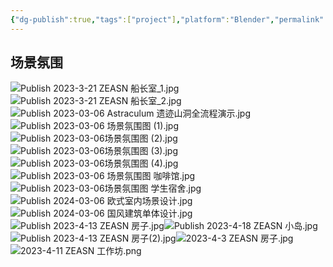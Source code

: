 ```yaml
---
{"dg-publish":true,"tags":["project"],"platform":"Blender","permalink":"/900.Publish/制作実績/","dgPassFrontmatter":true,"noteIcon":"1"}
---
```


## 场景氛围
![Publish 2023-3-21 ZEASN 船长室_1.jpg](/img/user/700.Attachments/Publish%202023-3-21%20ZEASN%20%E8%88%B9%E9%95%BF%E5%AE%A4_1.jpg)
![Publish 2023-3-21 ZEASN 船长室_2.jpg](/img/user/700.Attachments/Publish%202023-3-21%20ZEASN%20%E8%88%B9%E9%95%BF%E5%AE%A4_2.jpg)![Publish 2023-03-06 Astraculum 遗迹山洞全流程演示.jpg](/img/user/700.Attachments/Publish%202023-03-06%20Astraculum%20%E9%81%97%E8%BF%B9%E5%B1%B1%E6%B4%9E%E5%85%A8%E6%B5%81%E7%A8%8B%E6%BC%94%E7%A4%BA.jpg)![Publish 2023-03-06 场景氛围图 (1).jpg](/img/user/700.Attachments/Publish%202023-03-06%20%E5%9C%BA%E6%99%AF%E6%B0%9B%E5%9B%B4%E5%9B%BE%20(1).jpg)
![Publish 2023-03-06场景氛围图 (2).jpg](/img/user/700.Attachments/Publish%202023-03-06%E5%9C%BA%E6%99%AF%E6%B0%9B%E5%9B%B4%E5%9B%BE%20(2).jpg)
![Publish 2023-03-06场景氛围图 (3).jpg](/img/user/700.Attachments/Publish%202023-03-06%E5%9C%BA%E6%99%AF%E6%B0%9B%E5%9B%B4%E5%9B%BE%20(3).jpg)
![Publish 2023-03-06场景氛围图 (4).jpg](/img/user/700.Attachments/Publish%202023-03-06%E5%9C%BA%E6%99%AF%E6%B0%9B%E5%9B%B4%E5%9B%BE%20(4).jpg)![Publish 2023-03-06 场景氛围图 咖啡馆.jpg](/img/user/700.Attachments/Publish%202023-03-06%20%E5%9C%BA%E6%99%AF%E6%B0%9B%E5%9B%B4%E5%9B%BE%20%E5%92%96%E5%95%A1%E9%A6%86.jpg)
![Publish 2023-03-06场景氛围图 学生宿舍.jpg](/img/user/700.Attachments/Publish%202023-03-06%E5%9C%BA%E6%99%AF%E6%B0%9B%E5%9B%B4%E5%9B%BE%20%E5%AD%A6%E7%94%9F%E5%AE%BF%E8%88%8D.jpg)
![Publish 2024-03-06 欧式室内场景设计.jpg](/img/user/700.Attachments/Publish%202024-03-06%20%E6%AC%A7%E5%BC%8F%E5%AE%A4%E5%86%85%E5%9C%BA%E6%99%AF%E8%AE%BE%E8%AE%A1.jpg)
![Publish 2024-03-06 国风建筑单体设计.jpg](/img/user/700.Attachments/Publish%202024-03-06%20%E5%9B%BD%E9%A3%8E%E5%BB%BA%E7%AD%91%E5%8D%95%E4%BD%93%E8%AE%BE%E8%AE%A1.jpg)![Publish 2023-4-13 ZEASN 房子.jpg](/img/user/700.Attachments/Publish%202023-4-13%20ZEASN%20%E6%88%BF%E5%AD%90.jpg)![Publish 2023-4-18 ZEASN 小岛.jpg](/img/user/700.Attachments/Publish%202023-4-18%20ZEASN%20%E5%B0%8F%E5%B2%9B.jpg)![Publish 2023-4-13 ZEASN 房子(2).jpg](/img/user/700.Attachments/Publish%202023-4-13%20ZEASN%20%E6%88%BF%E5%AD%90(2).jpg)![2023-4-3 ZEASN 房子.jpg](/img/user/700.Attachments/2023-4-3%20ZEASN%20%E6%88%BF%E5%AD%90.jpg)![2023-4-11 ZEASN 工作坊.png](/img/user/700.Attachments/2023-4-11%20ZEASN%20%E5%B7%A5%E4%BD%9C%E5%9D%8A.png)